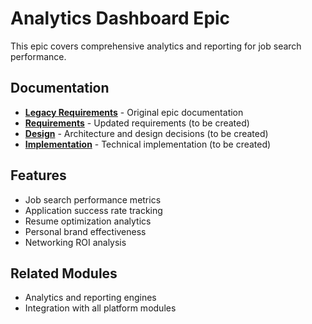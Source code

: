 # Analytics Dashboard Epic

This epic covers comprehensive analytics and reporting for job search performance.

## Documentation

- **[Legacy Requirements](legacy-requirements.md)** - Original epic documentation
- **[Requirements](requirements.md)** - Updated requirements (to be created)
- **[Design](design.md)** - Architecture and design decisions (to be created)
- **[Implementation](implementation.md)** - Technical implementation (to be created)

## Features

- Job search performance metrics
- Application success rate tracking
- Resume optimization analytics
- Personal brand effectiveness
- Networking ROI analysis

## Related Modules

- Analytics and reporting engines
- Integration with all platform modules
